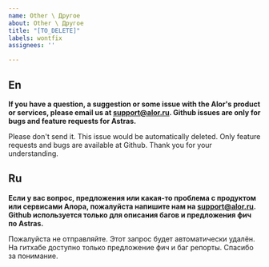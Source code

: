 ```yaml
---
name: Other \ Другое
about: Other \ Другое
title: "[TO_DELETE]"
labels: wontfix
assignees: ''

---
```

## En
**If you have a question, a suggestion or some issue with the Alor's product or services, please email us at support@alor.ru. Github issues are only for bugs and feature requests for Astras.**

Please don't send it. This issue would be automatically deleted. Only feature requests and bugs are available at Github. Thank you for your understanding.

## Ru
**Eсли у вас вопрос, предложения или какая-то проблема с продуктом или сервисами Алора, пожалуйста напишите нам на support@alor.ru. Github используется только для описания багов и предложения фич по Astras.**

Пожалуйста не отправляйте. Этот запрос будет автоматически удалён. На гитхабе доступно только предложение фич и баг репорты. Спасибо за понимание.
